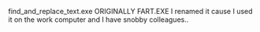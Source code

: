 find_and_replace_text.exe ORIGINALLY FART.EXE
I renamed it cause I used it on the work computer and I have snobby colleagues..

